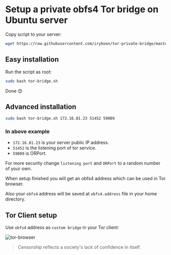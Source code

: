 # Setup a private obfs4 Tor bridge on Ubuntu server

Copy script to your server:

```bash
wget https://raw.githubusercontent.com/irykoon/tor-private-bridge/master/tor-bridge.sh
```

## Easy installation

Run the script as root:

```bash
sudo bash tor-bridge.sh
```

Done :blush:

## Advanced installation

```bash
sudo bash tor-bridge.sh 172.16.81.23 51452 59009
```

### In above example

* `172.16.81.23` is your server public IP address.
* `51452` is the listening port of tor service.
* `59009` is ORPort.

For more security change `listening port` and `ORPort` to a random number of your own.

When setup finished you will get an obfs4 address which can be used in Tor browser.

Also your `obfs4` address will be saved at `obfs4.address` file in your home directory.

## Tor Client setup

Use `obfs4` address as `custom bridge` in your Tor client:

![tor-browser](images/tor-browser.png)

> Censorship reflects a society's lack of confidence in itself.
